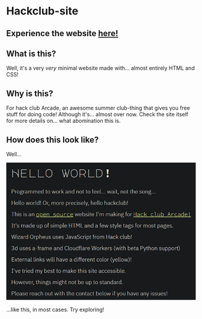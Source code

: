 # Hackclub-site

## Experience the website [here!](https://hackclub.jclink.link)

## What is this?

Well, it's a very *very* minimal website made with... almost entirely HTML and CSS!

## Why is this?

For hack club Arcade, an awesome summer club-thing that gives you free stuff for doing code! Although it's... almost over now. Check the site itself for more details on... what abomination this is.

## How does this look like?

Well...

![Screenshot of the webpage](self.png)

...like this, in most cases. Try exploring!
